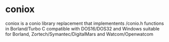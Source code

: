 # coniox
coniox is a conio library replacement that implementents /conio.h functions in Borland/Turbo C compatible with DOS16/DOS32 and Windows suitable for Borland, Zortech/Symantec/DigitalMars and Watcom/Openwatcom
